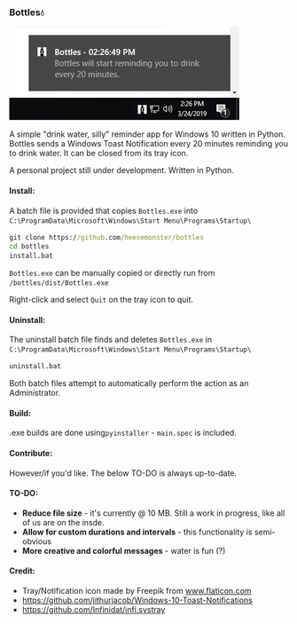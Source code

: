 ### Bottles💧

![notification](image.png)

A simple "drink water, silly" reminder app for Windows 10 written in Python. Bottles sends a Windows Toast Notification 
every 20 minutes reminding you to drink water. It can be closed from its tray icon.

A personal project still under development. Written in Python.


#### Install:
A  batch file is provided that copies `Bottles.exe` into `C:\ProgramData\Microsoft\Windows\Start Menu\Programs\Startup\` 
```cmd
git clone https://github.com/heesemonster/bottles
cd bottles
install.bat
```

`Bottles.exe` can be manually copied or directly run from `/bottles/dist/Bottles.exe`

Right-click and select `Quit` on the tray icon to quit.

#### Uninstall:
The uninstall batch file finds and deletes `Bottles.exe` in `C:\ProgramData\Microsoft\Windows\Start Menu\Programs\Startup\`
```cmd
uninstall.bat
```

Both batch files attempt to automatically perform the action as an Administrator.

#### Build:
.exe builds are done using`pyinstaller` - `main.spec` is included.

#### Contribute:
However/if you'd like. The below TO-DO is always up-to-date.

#### TO-DO:
* **Reduce file size** - it's currently @ 10 MB. Still a work in progress, like all of us are on the insde.
* **Allow for custom durations and intervals** - this functionality is semi-obvious
* **More creative and colorful messages** - water is fun (?)

#### Credit:
* Tray/Notification icon made by Freepik from www.flaticon.com
* https://github.com/jithurjacob/Windows-10-Toast-Notifications
* https://github.com/Infinidat/infi.systray
